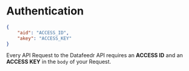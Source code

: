 # Authentication

```json
{
    "aid": "ACCESS_ID",
    "akey": "ACCESS_KEY"
}
```

Every API Request to the Datafeedr API requires an **ACCESS ID** and an **ACCESS KEY** in the `body` of your Request.
